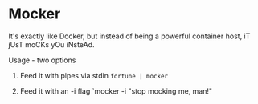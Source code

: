 # Mocker

It's exactly like Docker, but instead of being a powerful container host, iT jUsT moCKs yOu iNsteAd.

Usage - two options

1) Feed it with pipes via stdin
	`fortune | mocker`

2) Feed it with an -i flag
	`mocker -i "stop mocking me, man!"
